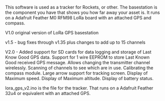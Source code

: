 This software is used as a tracker for Rockets, or other.
The basestation is the component you have that shows you how far away your asset is.
It runs on a Adafruit Feather M0 RFM98 LoRa board with an attached GPS and compass.

V1.0 original version of LoRa GPS basestation

v1.5 - bug fixes through v1.35 plus changes to add up to 15 channels

V2.0 - Added support for SD cards for data logging and storage of Last Know Good GPS data. Support for 1 wire EEPROM to store Last Known Good received GPS message. Allows changing the transmitter channel wirelessly. Scanning of channels to see which are in use. Calibrating the compass module. Large arrow support for tracking screen. Display of Maximum speed. Display of Maximum altitude. Display of battery status.

lora_gps_v2.ino is the file for the tracker. That runs on a Adafruit Feather 32u4 or equivalent with an attached GPS.
